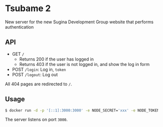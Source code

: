 # Tsubame 2

New server for the new Sugina Development Group website that performs authentication

## API

* GET `/`
    - Returns 200 if the user has logged in
    - Returns 403 if the user is not logged in, and show the log in form
* POST `/login`: Log in, `token`
* POST `/logout`: Log out

All 404 pages are redirected to `/`.

## Usage

```sh
$ docker run -d -p '[::1]:3000:3000' -e NODE_SECRET='xxx' -e NODE_TOKEN='xxx' --name=my-tsubame2 tsubame2
```

The server listens on port `3000`.
